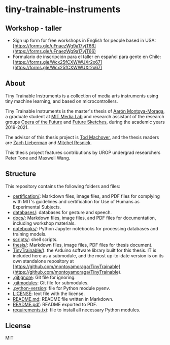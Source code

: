 # tiny-trainable-instruments

## Workshop - taller

* Sign up form for free workshops in English for people based in USA: [https://forms.gle/uFnaezWg9a17vjT66](https://forms.gle/uFnaezWg9a17vjT66)
* Formulario de inscripción para el taller en español para gente en Chile: [https://forms.gle/Wcx25fCXWWUXr2x67](https://forms.gle/Wcx25fCXWWUXr2x67)

## About

Tiny Trainable Instruments is a collection of media arts instruments using tiny machine learning, and based on microcontrollers.

Tiny Trainable Instruments is the master's thesis of [Aarón Montoya-Moraga](https://www.media.mit.edu/people/velouria/), a graduate student at [MIT Media Lab](https://www.media.mit.edu/) and research assistant of the research groups [Opera of the Future](https://www.media.mit.edu/groups/opera-of-the-future/) and [Future Sketches](https://www.media.mit.edu/groups/future-sketches/), during the academic years 2019-2021.

The advisor of this thesis project is [Tod Machover](https://www.media.mit.edu/people/tod/), and the thesis readers are [Zach Lieberman](https://www.media.mit.edu/people/zachl/overview/) and [Mitchel Resnick](https://www.media.mit.edu/people/mres/).

This thesis project features contributions by UROP undergrad researchers Peter Tone and Maxwell Wang.

## Structure

This repository contains the following folders and files:

* [certification/](certification/): Markdown files, image files, and PDF files for complying with MIT's guidelines and certification for Use of Humans as Experimental Subjects.
* [databases/](databases/): databases for gesture and speech.
* [docs/](docs/): Markdown files, image files, and PDF files for documentation, including workshop materials.
* [notebooks/](notebooks): Python Jupyter notebooks for processing databases and training models.
* [scripts/](scripts/): shell scripts. 
* [thesis/](thesis/): Markdown files, image files, PDF files for thesis document.
* [TinyTrainable/](TinyTrainable/)): the Arduino software library built for this thesis. IT is included here as a submodule, and the most up-to-date version is on its own standalone repository at [https://github.com/montoyamoraga/TinyTrainable](https://github.com/montoyamoraga/TinyTrainable).
* [.gitignore](.gitignore): Git file for ignoring.
* [.gitmodules](.gitmodules): Git file for submodules.
* [.python-version](.python-version): file for Python module pyenv.
* [LICENSE](LICENSE): text file with the license. 
* [README.md](README.md): README file written in Markdown.
* [README.pdf](README.pdf): README exported to PDF.
* [requirements.txt](requirements.txt): file to install all necessary Python modules.

## License

MIT
